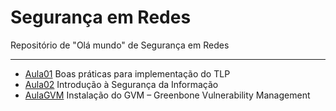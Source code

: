 # Segurança em Redes

Repositório de "Olá mundo" de Segurança em Redes

---

- [Aula01](https://github.com/hqnicolas/Sec-Redes/tree/main/Aula01) Boas práticas para implementação do TLP
- [Aula02](https://github.com/hqnicolas/Sec-Redes/tree/main/Aula02) Introdução à Segurança da Informação
- [AulaGVM](https://github.com/hqnicolas/Sec-Redes/blob/main/Aula02/Install-GVM.md) Instalação do GVM – Greenbone Vulnerability Management
